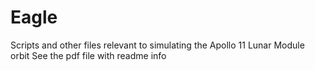 # Eagle
Scripts and other files relevant to simulating the Apollo 11 Lunar Module orbit
See the pdf file with readme info
